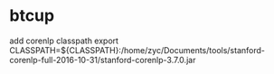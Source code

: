 # btcup

add corenlp classpath
export CLASSPATH=${CLASSPATH}:/home/zyc/Documents/tools/stanford-corenlp-full-2016-10-31/stanford-corenlp-3.7.0.jar
